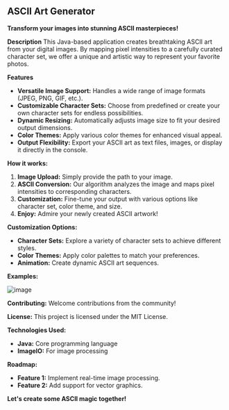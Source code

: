 ## **ASCII Art Generator**

**Transform your images into stunning ASCII masterpieces!**

**Description**
This Java-based application creates breathtaking ASCII art from your digital images. By mapping pixel intensities to a carefully curated character set, we offer a unique and artistic way to represent your favorite photos.

**Features**
* **Versatile Image Support:** Handles a wide range of image formats (JPEG, PNG, GIF, etc.).
* **Customizable Character Sets:** Choose from predefined or create your own character sets for endless possibilities.
* **Dynamic Resizing:** Automatically adjusts image size to fit your desired output dimensions.
* **Color Themes:** Apply various color themes for enhanced visual appeal.
* **Output Flexibility:** Export your ASCII art as text files, images, or display it directly in the console.

**How it works:**
1. **Image Upload:** Simply provide the path to your image.
2. **ASCII Conversion:** Our algorithm analyzes the image and maps pixel intensities to corresponding characters.
3. **Customization:** Fine-tune your output with various options like character set, color theme, and size.
4. **Enjoy:** Admire your newly created ASCII artwork!

**Customization Options:**
* **Character Sets:** Explore a variety of character sets to achieve different styles.
* **Color Themes:** Apply color palettes to match your preferences.
* **Animation:** Create dynamic ASCII art sequences.

**Examples:**

![image](https://github.com/user-attachments/assets/1738506e-ec1f-48c9-a515-f4b13b2bc5cc)

**Contributing:**
Welcome contributions from the community!

**License:**
This project is licensed under the MIT License.

**Technologies Used:**
* **Java:** Core programming language
* **ImageIO:** For image processing

**Roadmap:**
* **Feature 1:** Implement real-time image processing.
* **Feature 2:** Add support for vector graphics.

**Let's create some ASCII magic together!**
